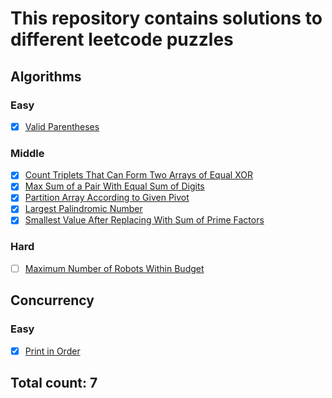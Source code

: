 # This repository contains solutions to different leetcode puzzles

## Algorithms

### Easy
- [x] [Valid Parentheses](./algorithms/src/main/java/tasks/ValidParentheses.java)

### Middle
- [x] [Count Triplets That Can Form Two Arrays of Equal XOR](./algorithms/src/main/java/tasks/CountTriplets.java)
- [x] [Max Sum of a Pair With Equal Sum of Digits](./algorithms/src/main/java/tasks/MaxSumOfAPair.java)
- [x] [Partition Array According to Given Pivot](./algorithms/src/main/java/tasks/PartitionArrayByPivot.java)
- [x] [Largest Palindromic Number](./algorithms/src/main/java/tasks/LargestPalindromicNumber.java)
- [x] [Smallest Value After Replacing With Sum of Prime Factors](./algorithms/src/main/java/tasks/SmallestValueAfterReplacingPrimeFactors.java)

### Hard
- [ ] [Maximum Number of Robots Within Budget](https://leetcode.com/problems/maximum-number-of-robots-within-budget/)

## Concurrency 

### Easy
- [x] [Print in Order](./concurrency/src/tasks/PrintInOrder.java)

## Total count: 7